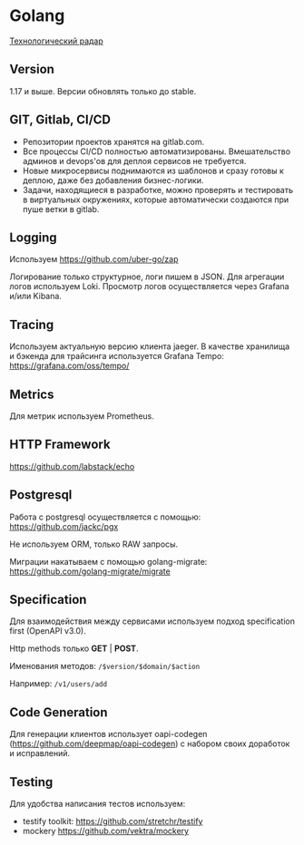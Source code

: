 # Golang

[Технологический радар](https://magnit-tech.github.io/magnit-online/tech/radar/golang/index.html)



## Version

1.17 и выше. Версии обновлять только до stable.

## GIT, Gitlab, CI/CD

* Репозитории проектов хранятся на gitlab.com.
* Все процессы CI/CD полностью автоматизированы. Вмешательство админов и devops'ов для деплоя сервисов не требуется.
* Новые микросервисы поднимаются из шаблонов и сразу готовы к деплою, даже без добавления бизнес-логики.
* Задачи, находящиеся в разработке, можно проверять и тестировать в виртуальных окружениях, которые автоматически создаются при пуше ветки в gitlab.

## Logging

Используем https://github.com/uber-go/zap

Логирование только структурное, логи пишем в JSON.
Для агрегации логов используем Loki. Просмотр логов осуществляется через Grafana и/или Kibana.

## Tracing

Используем актуальную версию клиента jaeger.
В качестве хранилища и бэкенда для трайсинга используется Grafana Tempo: https://grafana.com/oss/tempo/

## Metrics

Для метрик используем Prometheus.

## HTTP Framework

https://github.com/labstack/echo

## Postgresql

Работа с postgresql осуществляется с помощью: https://github.com/jackc/pgx

Не используем ORM, только RAW запросы.

Миграции накатываем с помощью golang-migrate: https://github.com/golang-migrate/migrate

## Specification

Для взаимодействия между сервисами используем подход specification first (OpenAPI v3.0).

Http methods только **GET** | **POST**.

Именования методов:
```/$version/$domain/$action```

Например:
```/v1/users/add```

## Code Generation

Для генерации клиентов использует oapi-codegen (https://github.com/deepmap/oapi-codegen) с набором своих доработок и исправлений.

## Testing

Для удобства написания тестов используем:
* testify toolkit: https://github.com/stretchr/testify
* mockery https://github.com/vektra/mockery

